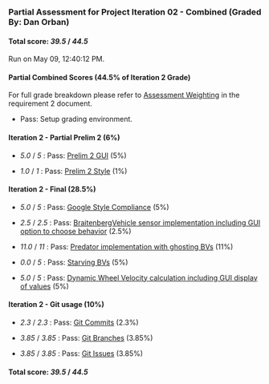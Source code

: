 ### Partial Assessment for Project Iteration 02 - Combined (Graded By: Dan Orban)

#### Total score: _39.5_ / _44.5_

Run on May 09, 12:40:12 PM.


#### Partial Combined Scores (44.5% of Iteration 2 Grade)


For full grade breakdown please refer to [Assessment Weighting](https://github.umn.edu/umn-csci-3081-S19/csci3081-shared-upstream/blob/support-code/project/docs/Iteration2Requirements.md#assessment-weighting) in the requirement 2 document.

+ Pass: Setup grading environment.




#### Iteration 2 - Partial Prelim 2 (6%)

+  _5.0_ / _5_ : Pass: [Prelim 2 GUI](Proj_02_Prelim-2_Assessment.md) (5%)



+  _1.0_ / _1_ : Pass: [Prelim 2 Style](Proj_02_Prelim-2-Style_Assessment.md) (1%)




#### Iteration 2 - Final (28.5%)

+  _5.0_ / _5_ : Pass: [Google Style Compliance](Proj_02_Final-Automated_Assessment.md#google-style) (5%)



+  _2.5_ / _2.5_ : Pass: [BraitenbergVehicle sensor implementation including GUI option to choose behavior](Proj_02_Final-Code_Assessment.md#feature-testing) (2.5%)



+  _11.0_ / _11_ : Pass: [Predator implementation with ghosting BVs](Proj_02_Final-Code_Assessment.md#feature-testing) (11%)



+  _0.0_ / _5_ : Pass: [Starving BVs](Proj_02_Final-Code_Assessment.md#feature-testing) (5%)



+  _5.0_ / _5_ : Pass: [Dynamic Wheel Velocity calculation including GUI display of values](Proj_02_Final-Code_Assessment.md) (5%)




#### Iteration 2 - Git usage (10%)

+  _2.3_ / _2.3_ : Pass: [Git Commits](Proj_02_Final-Automated_Assessment.md#git-tests) (2.3%)



+  _3.85_ / _3.85_ : Pass: [Git Branches](Proj_02_Final-Automated_Assessment.md#git-tests) (3.85%)



+  _3.85_ / _3.85_ : Pass: [Git Issues](Proj_02_Final-Automated_Assessment.md#git-issue-usage) (3.85%)



#### Total score: _39.5_ / _44.5_

